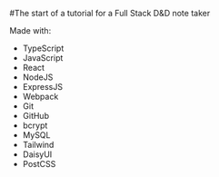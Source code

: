 #The start of a tutorial for a Full Stack D&D note taker

Made with:

- TypeScript
- JavaScript
- React
- NodeJS
- ExpressJS
- Webpack
- Git
- GitHub
- bcrypt
- MySQL
- Tailwind
- DaisyUI
- PostCSS
